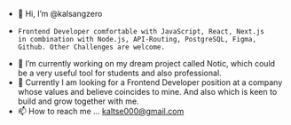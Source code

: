 - 👋 Hi, I’m @kalsangzero
-     Frontend Developer comfortable with JavaScript, React, Next.js 
      in combination with Node.js, API-Routing, PostgreSQL, Figma, Github. Other Challenges are welcome.
- 🌱 I’m currently working on my dream project called Notic, which could be a very useful tool for students and also professional.
- 💞️ Currently I am looking for a Frontend Developer position at a company whose values and believe coincides to mine. And also which is keen to build and grow together with me.
- 📫 How to reach me ... kaltse000@gmail.com

<!---
kalsangzero/kalsangzero is a ✨ special ✨ repository because its `README.md` (this file) appears on your GitHub profile.
You can click the Preview link to take a look at your changes.
--->
